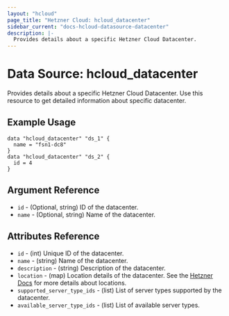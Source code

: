 ```yaml
---
layout: "hcloud"
page_title: "Hetzner Cloud: hcloud_datacenter"
sidebar_current: "docs-hcloud-datasource-datacenter"
description: |-
  Provides details about a specific Hetzner Cloud Datacenter.
---
```


# Data Source: hcloud_datacenter

Provides details about a specific Hetzner Cloud Datacenter.
Use this resource to get detailed information about specific datacenter.

## Example Usage

```hcl
data "hcloud_datacenter" "ds_1" {
  name = "fsn1-dc8"
}
data "hcloud_datacenter" "ds_2" {
  id = 4
}
```

## Argument Reference

- `id` - (Optional, string) ID of the datacenter.
- `name` - (Optional, string) Name of the datacenter.

## Attributes Reference

- `id` - (int) Unique ID of the datacenter.
- `name` - (string) Name of the datacenter.
- `description` - (string) Description of the datacenter.
- `location` - (map) Location details of the datacenter. See the [Hetzner Docs](https://docs.hetzner.com/cloud/general/locations/#what-locations-are-there) for more details about locations.
- `supported_server_type_ids` - (list) List of server types supported by the datacenter.
- `available_server_type_ids` - (list) List of available server types.
